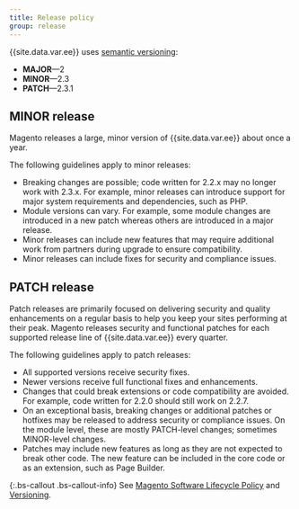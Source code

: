 ```yaml
---
title: Release policy
group: release
---
```


{{site.data.var.ee}} uses [semantic versioning](https://semver.org/):

- **MAJOR**—2
- **MINOR**—2.3
- **PATCH**—2.3.1

## MINOR release

Magento releases a large, minor version of {{site.data.var.ee}} about once a year.

The following guidelines apply to minor releases:

- Breaking changes are possible; code written for 2.2.x may no longer work with 2.3.x. For example, minor releases can introduce support for major system requirements and dependencies, such as PHP.
- Module versions can vary. For example, some module changes are introduced in a new patch whereas others are introduced in a major release.
- Minor releases can include new features that may require additional work from partners during upgrade to ensure compatibility.
- Minor releases can include fixes for security and compliance issues.

## PATCH release

Patch releases are primarily focused on delivering security and quality enhancements on a regular basis to help you keep your sites performing at their peak. Magento releases security and functional patches for each supported release line of {{site.data.var.ee}} every quarter.

The following guidelines apply to patch releases:

- All supported versions receive security fixes.
- Newer versions receive full functional fixes and enhancements.
- Changes that could break extensions or code compatibility are avoided. For example, code written for 2.2.0 should still work on 2.2.7.
- On an exceptional basis, breaking changes or additional patches or hotfixes may be released to address security or compliance issues. On the module level, these are mostly PATCH-level changes; sometimes MINOR-level changes.
- Patches may include new features as long as they are not expected to break other code. The new feature can be included in the core code or as an extension, such as Page Builder.

{:.bs-callout .bs-callout-info}
See [Magento Software Lifecycle Policy](https://magento.com/sites/default/files/magento-software-lifecycle-policy.pdf) and [Versioning](https://devdocs.magento.com/guides/v2.3/extension-dev-guide/versioning/).
